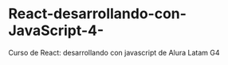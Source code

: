 # React-desarrollando-con-JavaScript-4-
Curso de React: desarrollando con javascript de Alura Latam G4
